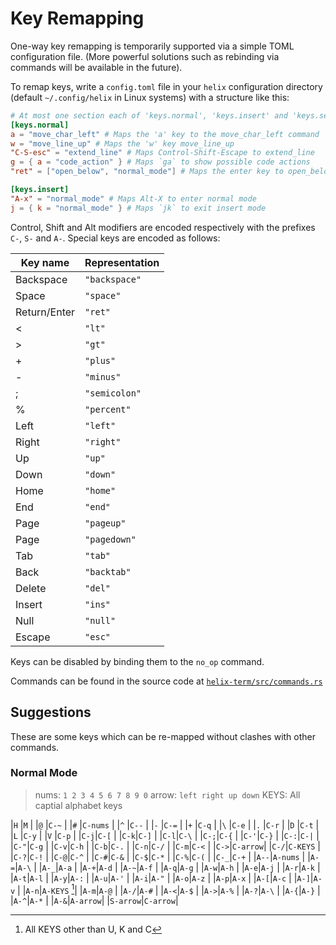 # Key Remapping

One-way key remapping is temporarily supported via a simple TOML configuration
file. (More powerful solutions such as rebinding via commands will be
available in the future).

To remap keys, write a `config.toml` file in your `helix` configuration
directory (default `~/.config/helix` in Linux systems) with a structure like
this:

```toml
# At most one section each of 'keys.normal', 'keys.insert' and 'keys.select'
[keys.normal]
a = "move_char_left" # Maps the 'a' key to the move_char_left command
w = "move_line_up" # Maps the 'w' key move_line_up
"C-S-esc" = "extend_line" # Maps Control-Shift-Escape to extend_line
g = { a = "code_action" } # Maps `ga` to show possible code actions
"ret" = ["open_below", "normal_mode"] # Maps the enter key to open_below then re-enter normal mode

[keys.insert]
"A-x" = "normal_mode" # Maps Alt-X to enter normal mode
j = { k = "normal_mode" } # Maps `jk` to exit insert mode
```

Control, Shift and Alt modifiers are encoded respectively with the prefixes
`C-`, `S-` and `A-`. Special keys are encoded as follows:

| Key name     | Representation |
| ---          | ---            |
| Backspace    | `"backspace"`  |
| Space        | `"space"`      |
| Return/Enter | `"ret"`        |
| <            | `"lt"`         |
| \>           | `"gt"`         |
| \+           | `"plus"`       |
| \-           | `"minus"`      |
| ;            | `"semicolon"`  |
| %            | `"percent"`    |
| Left         | `"left"`       |
| Right        | `"right"`      |
| Up           | `"up"`         |
| Down         | `"down"`       |
| Home         | `"home"`       |
| End          | `"end"`        |
| Page         | `"pageup"`     |
| Page         | `"pagedown"`   |
| Tab          | `"tab"`        |
| Back         | `"backtab"`    |
| Delete       | `"del"`        |
| Insert       | `"ins"`        |
| Null         | `"null"`       |
| Escape       | `"esc"`        |

Keys can be disabled by binding them to the `no_op` command.

Commands can be found in the source code at [`helix-term/src/commands.rs`](https://github.com/helix-editor/helix/blob/master/helix-term/src/commands.rs)

## Suggestions
These are some keys which can be re-mapped without clashes with other commands.

### Normal Mode

> nums: `1 2 3 4 5 6 7 8 9 0`
> arrow: `left right up down`
> KEYS: All captial alphabet keys


|`H`  |`M`      |
|`@`  |`C-~`    |
|`#`  |`C-nums` |
|`^`  |`C--`    |
|`-`  |`C-=`    |
|`+`  |`C-q`    |
|`\`  |`C-e`    |
|`.`  |`C-r`    |
|`D`  |`C-t`    |
|`L`  |`C-y`    |
|`V`  |`C-p`    |
|`C-j`|`C-[`    |
|`C-k`|`C-]`    |
|`C-l`|`C-\`    |
|`C-;`|`C-{`    |
|`C-'`|`C-}`    |
|`C-:`|`C-|`    |
|`C-"`|`C-g`    |
|`C-v`|`C-h`    |
|`C-b`|`C-.`    |
|`C-n`|`C-/`    |
|`C-m`|`C-<`    |
|`C->`|`C-arrow`|
|`C-/`|`C-KEYS` |
|`C-?`|`C-!`    |
|`C-@`|`C-^`    |
|`C-#`|`C-&`    |
|`C-$`|`C-*`    |
|`C-%`|`C-(`    |
|`C-_`|`C-+`    |
|`A--`|`A-nums` |
|`A-=`|`A-\`    |
|`A-_`|`A-a`    |
|`A-+`|`A-d`    |
|`A-~`|`A-f`    |
|`A-q`|`A-g`    |
|`A-w`|`A-h`    |
|`A-e`|`A-j`    |
|`A-r`|`A-k`    |
|`A-t`|`A-l`    |
|`A-y`|`A-:`    |
|`A-u`|`A-'`    |
|`A-i`|`A-"`    |
|`A-o`|`A-z`    |
|`A-p`|`A-x`    |
|`A-[`|`A-c`    |
|`A-]`|`A-v`    |
|`A-n`|`A-KEYS` [^1]|
|`A-m`|`A-@`    |
|`A-/`|`A-#`    |
|`A-<`|`A-$`    |
|`A->`|`A-%`    |
|`A-?`|`A-\`    |
|`A-{`|`A-}`    |
|`A-^`|`A-*`    |
|`A-&`|`A-arrow`|
|`S-arrow`|`C-arrow`|


[^1]: All KEYS other than U, K and C
